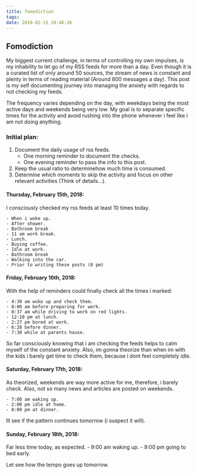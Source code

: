 ```yaml
---
title: fomodiction
tags:
date: 2018-02-15 20:46:26
---
```


## Fomodiction

My biggest current challenge, in terms of controlling my own impulses, is my inhability to let go of my RSS feeds for more than a day. Even though it is a curated list of only around 50 sources, the stream of news is constant and plenty in terms of reading material (Around 800 messages a day). This post is my self documenting journey into managing the anxiety with regards to not checking my feeds.

The frequency varies depending on the day, with weekdays being the most active days and weekends being very low. My goal is to separate specific times for the activity and avoid rushing into the phone whenever i feel like i am not doing anything.

### Initial plan:

1. Document the daily usage of rss feeds.
    * One morning reminder to document the checks.
    * One evening reminder to pass the info to this post.
2. Keep the usual ratio to determinehow much time is consumed.
3. Determine which moments to skip the activity and focus on other relevant activities (Think of details...).

#### Thursday, February 15th, 2018:

I consciously checked my rss feeds at least 10 times today. 

    - When i woke up.
    - After shower.
    - Bathroom break
    - 11 am work break.
    - Lunch.
    - Buying coffee.
    - Idle at work.
    - Bathroom break
    - Walking into the car.
    - Prior to writing these posts (8 pm)

#### Friday, February 16th, 2018:

With the help of reminders could finally check all the times i marked:

    - 4:30 am woke up and check them.
    - 8:00 am before preparing for work.
    - 8:37 am while driving to work on red lights.
    - 12:10 pm at lunch.
    - 2:27 pm bored at work.
    - 6:28 before dinner.
    - 7:30 while at parents house.

So far consciously knowing that i am checking the feeds helps to calm myself of the constant anxiety. Also, im gonna theorize than when im with the kids i barely get time to check them, because i dont feel completely idle.

#### Saturday, February 17th, 2018:

As theorized, weekends are way more active for me, therefore, i barely check. Also, not so many news and articles are posted on weekends.

    - 7:00 am waking up.
    - 2:00 pm idle at home.
    - 8:00 pm at dinner.

Ill see if the pattern continues tomorrow (i suspect it will).

#### Sunday, February 18th, 2018:

Far less time today, as expected.
    - 9:00 am waking up.
    - 9:00 pm going to bed early.

Let see how the tempo goes up tomorrow.